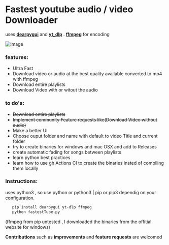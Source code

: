 # Fastest youtube audio / video Downloader
uses **[dearpygui](https://pypi.org/project/dearpygui/#dear-pygui)** and **[yt_dlp](https://pypi.org/project/yt-dlp/)** . **[ffmpeg](https://ffmpeg.org/)** for encoding

![image](https://user-images.githubusercontent.com/17380530/147417071-0b75581f-d40f-4a3d-bfc7-0738694248ad.png)



### features:
* Ultra Fast 
* Download video or audio at the best quality available converted to mp4 with ffmpeg
* Download entire playlists
* Download Video with or witout the audio
### to do's:
   * ~~Download entire playlists~~
   * ~~Implement community Feature requests like(Download Video without audio)~~ 
   * Make a better UI
   * Choose ouput folder and name with default to video Title and current folder
   * try to create binaries for windows and mac OSX and add to Releases
   * create automatic fading for songs between playlists
   * learn python best practices
   * learn how to use gh Actions CI to create the binaries insted of compiling them locally

### Instructions:
uses python3 , so use python or python3 | pip or pip3 dependig on your configuration.
   ```bash
      pip install dearpygui yt-dlp ffmpeg
      python fastestTube.py
   ```
   (ffmpeg from pip untested , I downloaded the binaries from the offitial website for windows)

**Contributions**  such as **improvements** and **feature requests** are welcomed